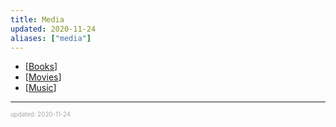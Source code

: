 ```yaml
---
title: Media
updated: 2020-11-24
aliases: ["media"]
---
```


- [[Books]]
- [[Movies]]
- [[Music]]

---

<sup><sub><font color="#a6a6a6">updated: 2020-11-24</font></sub></sup>

[//begin]: # "Autogenerated link references for markdown compatibility"
[books]: books "Books"
[movies]: movies "Movies"
[music]: music "Music"
[//end]: # "Autogenerated link references"
